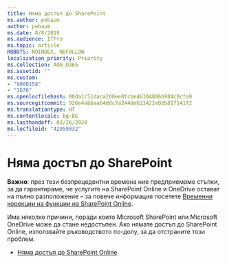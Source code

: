 ```yaml
---
title: Няма достъп до SharePoint
ms.author: pebaum
author: pebaum
ms.date: 8/8/2019
ms.audience: ITPro
ms.topic: article
ROBOTS: NOINDEX, NOFOLLOW
localization_priority: Priority
ms.collection: Adm_O365
ms.assetid: ''
ms.custom:
- "9000158"
- "1676"
ms.openlocfilehash: 00da1c51daca208ee8fcbe46304806b984c0cfa9
ms.sourcegitcommit: 926e4ab6aa64ddc7a244de633421eb2b817541f2
ms.translationtype: HT
ms.contentlocale: bg-BG
ms.lasthandoff: 03/26/2020
ms.locfileid: "42959032"
---
```

# <a name="cannot-access-sharepoint"></a>Няма достъп до SharePoint

**Важно**: през тези безпрецедентни времена ние предприемаме стъпки, за да гарантираме, че услугите на SharePoint Online и OneDrive остават на пълно разположение – за повече информация посетете [Временни корекции на функции на SharePoint Online](https://aka.ms/ODSPAdjustments).

Има няколко причини, поради които Microsoft SharePoint или Microsoft OneDrive може да стане недостъпен. Ако нямате достъп до SharePoint Online, използвайте ръководството по-долу, за да отстраните този проблем.

- [Няма достъп до SharePoint Online](https://docs.microsoft.com/sharepoint/troubleshoot/sharing-and-permissions/sharepoint-online-inaccessible)
